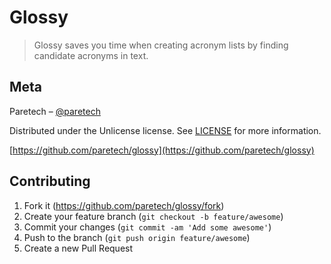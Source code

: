 # Glossy

> Glossy saves you time when creating acronym lists by finding candidate acronyms in text.

## Meta

Paretech – [@paretech](https://twitter.com/paretech)

Distributed under the Unlicense license. See [LICENSE](https://github.com/paretech/glossy/blob/master/LICENSE) for more information.

[https://github.com/paretech/glossy](https://github.com/paretech/glossy)

## Contributing

1. Fork it (<https://github.com/paretech/glossy/fork>)
2. Create your feature branch (`git checkout -b feature/awesome`)
3. Commit your changes (`git commit -am 'Add some awesome'`)
4. Push to the branch (`git push origin feature/awesome`)
5. Create a new Pull Request
